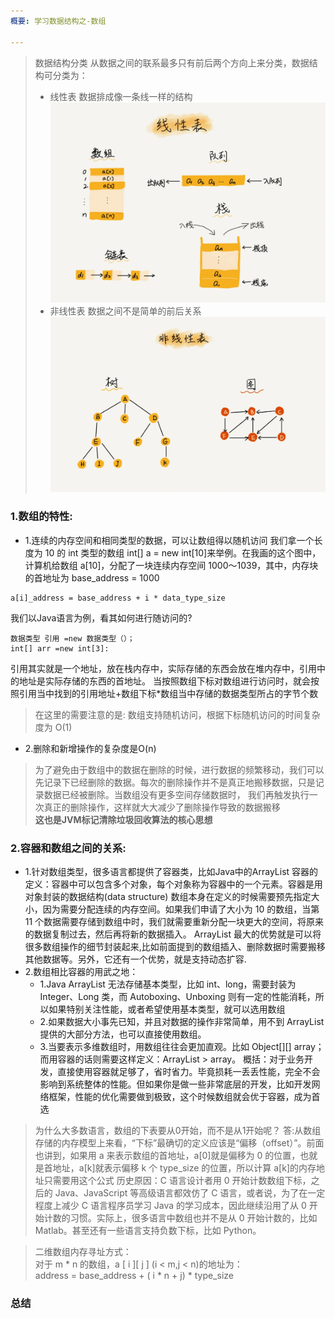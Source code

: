 ```yaml
---
概要: 学习数据结构之-数组

---
```



> 数据结构分类
从数据之间的联系最多只有前后两个方向上来分类，数据结构可分类为：
> - 线性表
数据排成像一条线一样的结构
![img.png](线性表.png)
> - 非线性表
数据之间不是简单的前后关系
![img.png](非线性表.png)

### 1.数组的特性:
- 1.连续的内存空间和相同类型的数据，可以让数组得以随机访问
我们拿一个长度为 10 的 int 类型的数组 int[] a = new int[10]来举例。在我画的这个图中，计算机给数组 a[10]，分配了一块连续内存空间 1000～1039，其中，内存块的首地址为 base_address = 1000
```
a[i]_address = base_address + i * data_type_size
```
我们以Java语言为例，看其如何进行随访问的?
```
数据类型 引用 =new 数据类型（）；
int[] arr =new int[3]:
```
引用其实就是一个地址，放在栈内存中，实际存储的东西会放在堆内存中，引用中的地址是实际存储的东西的首地址。
当按照数组下标对数组进行访问时，就会按照引用当中找到的引用地址+数组下标*数组当中存储的数据类型所占的字节个数

> 在这里的需要注意的是: 数组支持随机访问，根据下标随机访问的时间复杂度为 O(1)

- 2.删除和新增操作的复杂度是O(n)
> 为了避免由于数组中的数据在删除的时候，进行数据的频繁移动，我们可以先记录下已经删除的数据。每次的删除操作并不是真正地搬移数据，只是记录数据已经被删除。当数组没有更多空间存储数据时，
> 我们再触发执行一次真正的删除操作，这样就大大减少了删除操作导致的数据搬移   
> **这也是JVM标记清除垃圾回收算法的核心思想**
> 
### 2.容器和数组之间的关系:
- 1.针对数组类型，很多语言都提供了容器类，比如Java中的ArrayList
  容器的定义：容器中可以包含多个对象，每个对象称为容器中的一个元素。容器是用对象封装的数据结构(data structure)
  数组本身在定义的时候需要预先指定大小，因为需要分配连续的内存空间。如果我们申请了大小为 10 的数组，当第 11 个数据需要存储到数组中时，我们就需要重新分配一块更大的空间，将原来的数据复制过去，然后再将新的数据插入。
  ArrayList 最大的优势就是可以将很多数组操作的细节封装起来,比如前面提到的数组插入、删除数据时需要搬移其他数据等。另外，它还有一个优势，就是支持动态扩容.
- 2.数组相比容器的用武之地：
  - 1.Java ArrayList 无法存储基本类型，比如 int、long，需要封装为 Integer、Long 类，而 Autoboxing、Unboxing 则有一定的性能消耗，所以如果特别关注性能，或者希望使用基本类型，就可以选用数组
  - 2.如果数据大小事先已知，并且对数据的操作非常简单，用不到 ArrayList 提供的大部分方法，也可以直接使用数组。
  - 3.当要表示多维数组时，用数组往往会更加直观。比如 Object[][] array；而用容器的话则需要这样定义：ArrayList > array。
  概括：对于业务开发，直接使用容器就足够了，省时省力。毕竟损耗一丢丢性能，完全不会影响到系统整体的性能。但如果你是做一些非常底层的开发，比如开发网络框架，性能的优化需要做到极致，这个时候数组就会优于容器，成为首选

> 为什么大多数语言，数组的下表要从0开始，而不是从1开始呢？
> 答:从数组存储的内存模型上来看，“下标”最确切的定义应该是“偏移（offset）”。前面也讲到，如果用 a 来表示数组的首地址，a[0]就是偏移为 0 的位置，也就是首地址，a[k]就表示偏移 k 个 type_size 的位置，所以计算 a[k]的内存地址只需要用这个公式
> 历史原因：C 语言设计者用 0 开始计数数组下标，之后的 Java、JavaScript 等高级语言都效仿了 C 语言，或者说，为了在一定程度上减少 C 语言程序员学习 Java 的学习成本，因此继续沿用了从 0 开始计数的习惯。实际上，很多语言中数组也并不是从 0 开始计数的，比如 Matlab。甚至还有一些语言支持负数下标，比如 Python。

> 二维数组内存寻址方式：   
> 对于 m * n 的数组，a [ i ][ j ] (i < m,j < n)的地址为：  
> address = base_address + ( i * n + j) * type_size
### 总结



